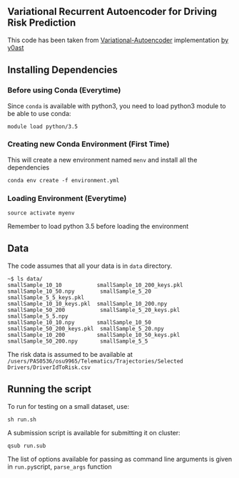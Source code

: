 ## Variational Recurrent Autoencoder for Driving Risk Prediction

This code has been taken from [Variational-Autoencoder](http://arxiv.org/pdf/1412.6581.pdf) implementation [by y0ast](https://github.com/y0ast/Variational-Recurrent-Autoencoder)

## Installing Dependencies

### Before using Conda (Everytime)
Since `conda` is available with python3, you need to load python3 module to be able to use conda:
```
module load python/3.5
```

### Creating new Conda Environment (First Time)
This will create a new environment named `menv` and install all the dependencies

```
conda env create -f environment.yml
```

### Loading Environment (Everytime)
```
source activate myenv
```
Remember to load python 3.5 before loading the environment

## Data
The code assumes that all your data is in `data` directory. 
```
~$ ls data/
smallSample_10_10           smallSample_10_200_keys.pkl  smallSample_10_50.npy        smallSample_5_20           smallSample_5_5_keys.pkl
smallSample_10_10_keys.pkl  smallSample_10_200.npy       smallSample_50_200           smallSample_5_20_keys.pkl  smallSample_5_5.npy
smallSample_10_10.npy       smallSample_10_50            smallSample_50_200_keys.pkl  smallSample_5_20.npy
smallSample_10_200          smallSample_10_50_keys.pkl   smallSample_50_200.npy       smallSample_5_5
```
The risk data is assumed to be available at
`/users/PAS0536/osu9965/Telematics/Trajectories/Selected Drivers/DriverIdToRisk.csv`

## Running the script

To run for testing on a small dataset, use:
```
sh run.sh
```

A submission script is available for submitting it on cluster:
```
qsub run.sub
```

The list of options available for passing as command line arguments is given in `run.py`script, `parse_args` function
